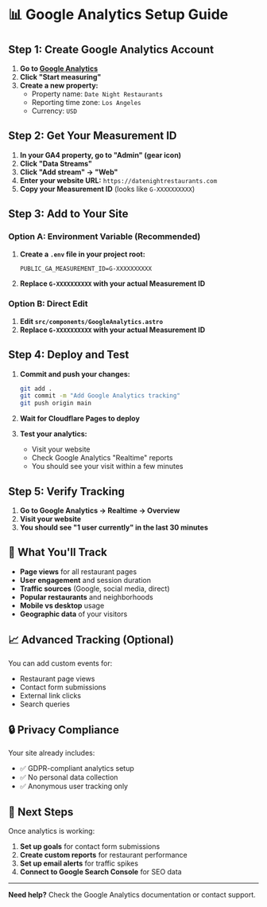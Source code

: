 # 📊 Google Analytics Setup Guide

## Step 1: Create Google Analytics Account

1. **Go to [Google Analytics](https://analytics.google.com/)**
2. **Click "Start measuring"**
3. **Create a new property:**
   - Property name: `Date Night Restaurants`
   - Reporting time zone: `Los Angeles`
   - Currency: `USD`

## Step 2: Get Your Measurement ID

1. **In your GA4 property, go to "Admin" (gear icon)**
2. **Click "Data Streams"**
3. **Click "Add stream" → "Web"**
4. **Enter your website URL:** `https://datenightrestaurants.com`
5. **Copy your Measurement ID** (looks like `G-XXXXXXXXXX`)

## Step 3: Add to Your Site

### Option A: Environment Variable (Recommended)
1. **Create a `.env` file in your project root:**
   ```
   PUBLIC_GA_MEASUREMENT_ID=G-XXXXXXXXXX
   ```
2. **Replace `G-XXXXXXXXXX` with your actual Measurement ID**

### Option B: Direct Edit
1. **Edit `src/components/GoogleAnalytics.astro`**
2. **Replace `G-XXXXXXXXXX` with your actual Measurement ID**

## Step 4: Deploy and Test

1. **Commit and push your changes:**
   ```bash
   git add .
   git commit -m "Add Google Analytics tracking"
   git push origin main
   ```

2. **Wait for Cloudflare Pages to deploy**

3. **Test your analytics:**
   - Visit your website
   - Check Google Analytics "Realtime" reports
   - You should see your visit within a few minutes

## Step 5: Verify Tracking

1. **Go to Google Analytics → Realtime → Overview**
2. **Visit your website**
3. **You should see "1 user currently" in the last 30 minutes**

## 🎯 What You'll Track

- **Page views** for all restaurant pages
- **User engagement** and session duration
- **Traffic sources** (Google, social media, direct)
- **Popular restaurants** and neighborhoods
- **Mobile vs desktop** usage
- **Geographic data** of your visitors

## 📈 Advanced Tracking (Optional)

You can add custom events for:
- Restaurant page views
- Contact form submissions
- External link clicks
- Search queries

## 🔒 Privacy Compliance

Your site already includes:
- ✅ GDPR-compliant analytics setup
- ✅ No personal data collection
- ✅ Anonymous user tracking only

## 🚀 Next Steps

Once analytics is working:
1. **Set up goals** for contact form submissions
2. **Create custom reports** for restaurant performance
3. **Set up email alerts** for traffic spikes
4. **Connect to Google Search Console** for SEO data

---

**Need help?** Check the Google Analytics documentation or contact support.
